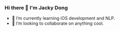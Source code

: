 ### Hi there 👋 I'm Jacky Dong

- 🌱 I’m currently learning iOS development and NLP.
- 👯 I’m looking to collaborate on anything cool.
<!--
**donghuanjie/donghuanjie** is a ✨ _special_ ✨ repository because its `README.md` (this file) appears on your GitHub profile.

Here are some ideas to get you started:

- 🔭 I’m currently working on 

- 🤔 I’m looking for help with ...
- 💬 Ask me about ...
- 📫 How to reach me: ...
- 😄 Pronouns: ...
- ⚡ Fun fact: ...
-->
